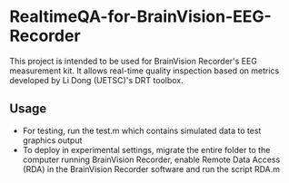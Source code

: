# RealtimeQA-for-BrainVision-EEG-Recorder
This project is intended to be used for BrainVision Recorder's EEG measurement kit. It allows real-time quality inspection based on metrics developed by Li Dong (UETSC)'s DRT toolbox.
## Usage
- For testing, run the test.m which contains simulated data to test graphics output
- To deploy in experimental settings, migrate the entire folder to the computer running BrainVision Recorder, enable Remote Data Access (RDA) in the BrainVision Recorder software and run the script RDA.m